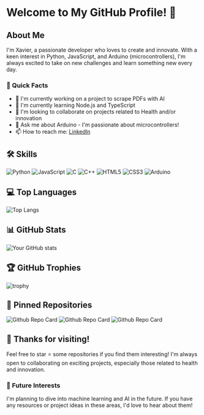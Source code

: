 # Welcome to My GitHub Profile! 👋

## About Me
I'm Xavier, a passionate developer who loves to create and innovate. With a keen interest in Python, JavaScript, and Arduino (microcontrollers), I'm always excited to take on new challenges and learn something new every day.

### 🚀 Quick Facts
- 🔭 I'm currently working on a project to scrape PDFs with AI
- 🌱 I'm currently learning Node.js and TypeScript
- 👯 I'm looking to collaborate on projects related to Health and/or innovation
- 💬 Ask me about Arduino - I'm passionate about microcontrollers!
- 📫 How to reach me: [LinkedIn](https://www.linkedin.com/in/xavier-jose-cruz/)

## 🛠 Skills
![Python](https://img.shields.io/badge/-Python-black?style=flat-square&logo=Python)
![JavaScript](https://img.shields.io/badge/-JavaScript-black?style=flat-square&logo=javascript)
![C](https://img.shields.io/badge/-C-black?style=flat-square&logo=c)
![C++](https://img.shields.io/badge/-C++-black?style=flat-square&logo=c%2B%2B)
![HTML5](https://img.shields.io/badge/-HTML5-black?style=flat-square&logo=html5)
![CSS3](https://img.shields.io/badge/-CSS3-black?style=flat-square&logo=css3)
![Arduino](https://img.shields.io/badge/-Arduino-black?style=flat-square&logo=arduino)

## 💻 Top Languages
![Top Langs](https://github-readme-stats.vercel.app/api/top-langs/?username=Xavier308)


## 📊 GitHub Stats
![Your GitHub stats](https://github-readme-stats.vercel.app/api?username=Xavier308&show_icons=true&theme=algolia)

## 🏆 GitHub Trophies
![trophy](https://github-profile-trophy.vercel.app/?username=Xavier308&theme=algolia)

## 📌 Pinned Repositories
<!-- You can add your pinned repositories here once you have some to showcase -->
![Github Repo Card](https://github-readme-stats.vercel.app/api/pin/?username=Xavier308&repo=holbertonschool-higher_level_programming)
![Github Repo Card](https://github-readme-stats.vercel.app/api/pin/?username=Xavier308&repo=holbertonschool-low_level_programming )
![Github Repo Card](https://github-readme-stats.vercel.app/api/pin/?username=Xavier308&repo=Arduino)

## 🎉 Thanks for visiting!
Feel free to star ⭐ some repositories if you find them interesting! I'm always open to collaborating on exciting projects, especially those related to health and innovation.

### 🔮 Future Interests
I'm planning to dive into machine learning and AI in the future. If you have any resources or project ideas in these areas, I'd love to hear about them!
